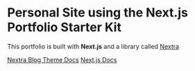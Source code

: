 # Personal Site using the Next.js Portfolio Starter Kit

This portfolio is built with **Next.js** and a library called [Nextra](https://nextra.vercel.app/)

[Nextra Blog Theme Docs](https://nextra.site/docs/blog-theme)
[Next.js Docs](https://nextjs.org/docs)
